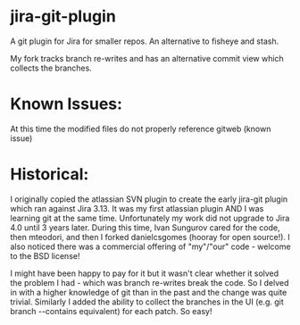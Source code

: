jira-git-plugin
===============

A git plugin for Jira for smaller repos.  An alternative to fisheye and stash.

My fork tracks branch re-writes and has an alternative commit view which collects the branches.  


Known Issues:
=============

At this time the modified files do not properly reference gitweb (known issue)

Historical:
===========

I originally copied the atlassian SVN plugin to create the early jira-git plugin which ran against Jira 3.13.  It was my first atlassian plugin AND I was learning git at the same time.  Unfortunately my work did not upgrade to Jira 4.0 until 3 years later.  During this time, Ivan Sungurov cared for the code, then mteodori, and then I forked danielcsgomes (hooray for open source!).  I also noticed there was a commercial offering of "my"/"our" code - welcome to the BSD license!  

I might have been happy to pay for it but it wasn't clear whether it solved the problem I had - which was branch re-writes break the code.  So I delved in with a higher knowledge of git than in the past and the change was quite trivial.  Similarly I added the ability to collect the branches in the UI (e.g. git branch --contains equivalent) for each patch.  So easy!
